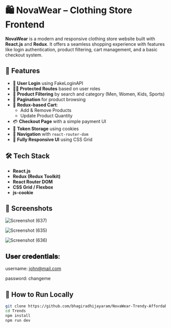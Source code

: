 # 🛍️ NovaWear – Clothing Store Frontend

**NovaWear** is a modern and responsive clothing store website built with **React.js** and **Redux**. It offers a seamless shopping experience with features like login authentication, product filtering, cart management, and a basic checkout system.

## 🚀 Features

- 🔐 **User Login** using FakeLoginAPI
- 🧑‍💼 **Protected Routes** based on user roles
- 🔎 **Product Filtering** by search and category (Men, Women, Kids, Sports)
- 📄 **Pagination** for product browsing
- 🛒 **Redux-based Cart**:
  - Add & Remove Products
  - Update Product Quantity
- 💳 **Checkout Page** with a simple payment UI
- 🍪 **Token Storage** using cookies
- 🔁 **Navigation** with `react-router-dom`
- 📱 **Fully Responsive UI** using CSS Grid

## 🛠️ Tech Stack

- **React.js**
- **Redux (Redux Toolkit)**
- **React Router DOM**
- **CSS Grid / Flexbox**
- **js-cookie**

## 📸 Screenshots

![Screenshot (637)](https://github.com/user-attachments/assets/ec31a0fa-71a1-43a5-8a2d-c124e17d612e)

![Screenshot (635)](https://github.com/user-attachments/assets/bda4db98-7b04-476b-acd9-2eb1df86c25b) 

![Screenshot (636)](https://github.com/user-attachments/assets/227e0a1c-03b6-4a43-9c9b-2403b1567b23)

## 𝐔𝐬𝐞𝐫 𝐜𝐫𝐞𝐝𝐞𝐧𝐭𝐢𝐚𝐥𝐬:
username: john@mail.com

password: changeme


## 📂 How to Run Locally

```bash
git clone https://github.com/bhagiradhijayaram/NovaWear-Trendy-Affordable-Clothing-for-Everyone.git
cd Trends
npm install
npm run dev
